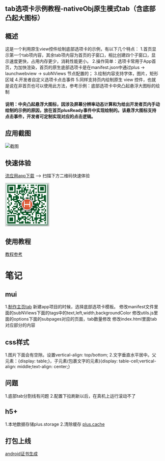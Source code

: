 ## tab选项卡示例教程-nativeObj原生模式tab（含底部凸起大图标）
## 概述

这是一个利用原生view控件绘制底部选项卡的示例，有以下几个特点：
1.首页显示第一个tab项内容，其余tab项内容为首页的子窗口，相比创建四个子窗口，显示速度更快，占用内存更少，消耗性能更小。
2.操作简单：选项卡常用于App首页，为加快渲染，首页的原生底部选项卡是在manifest.json中通过plus -> launchwebview -> subNViews 节点配置的；
3.绘制内容支持字体，图片，矩形区域
4.开发者自定义选项卡点击事件
5.同样支持页内绘制原生 view 控件，也就是说在非首页也可以使用此方法，参考示例：底部选项卡中央凸起悬浮大图标的绘制

#### 说明：中央凸起悬浮大图标，因涉及屏幕分辨率动态计算和为给出开发者页内手动绘制的示例的原因，放在首页plusReady事件中实现绘制的。该悬浮大图标支持点击事件，开发者可定制实现对应的点击逻辑。

## 应用截图

![截图](http://img-cdn-qiniu.dcloud.net.cn/uploads/article/20170623/04c03ba9ad4afa7d11735e52c771cf94.png)

## 快速体验

[流应用app下载](http://liuyingyong.cn/) --> 扫描下方二维码快速体验

![二维码](images/ma.png)


## 使用教程

[教程参考](http://ask.dcloud.net.cn/article/12602)

# 笔记
## mui
1.[制作主页tab](http://ask.dcloud.net.cn/article/12602)
新建app项目的时候，选择底部选项卡模板。
修改manifest文件里面的subNViews下面的tags中的text,left,width,backgroundColor
修改utils.js里面的options下面的subpages对应的页面，tab数量修改
修改index.html里面tab对应部分的内容

## css样式
1.图片下面会有空隙。设置vertical-align: top/bottom;
2.文字垂直水平居中。父元素：{display: table;}，子元素(包裹文字的元素){display: table-cell;vertical-align: middle;text-align: center;}

## 问题
1.底部tab分割线有问题
2.配置下拉刷新以后，在真机上运行滚动不了

## h5+
1.本地数据存储plus.storage
2.清除缓存
[plus.cache](http://www.dcloud.io/docs/api/zh_cn/cache.html)

## 打包上线
[android证书生成](https://ask.dcloud.net.cn/article/13045)